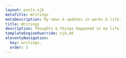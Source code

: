 ```yaml
---
layout: posts.njk
metaTitle: Writings
metaDescription: My news & updates in works & life.
title: Writings
description: Thoughts & things happened in my life.
templateEngineOverride: njk,md
eleventyNavigation:
  key: writings.
  order: 3
---
```

